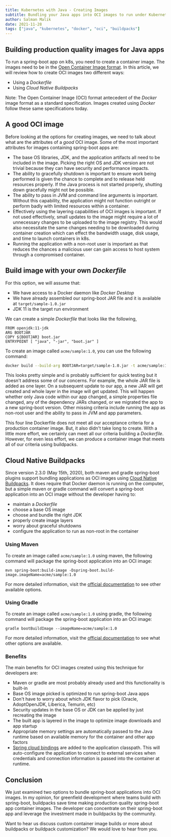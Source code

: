 ```yaml
---
title: Kubernetes with Java - Creating Images
subtitle: Bundling your Java apps into OCI images to run under Kubernetes
author: Salman Malik
date: 2021-11-28
tags: ["java", "kubernetes", "docker", "oci", "buildpacks"]
---
```


## Building production quality images for Java apps 

To run a spring-boot app on k8s, you need to create a container image. The images need to be in the [Open Container Image format](https://github.com/opencontainers/image-spec). In this article, we will review how to create OCI images two different ways:

- Using a *Dockerfile*
- Using *Cloud Native Buildpacks*

Note: The Open Container Image (OCI) format antecedent of the *Docker* image format as a standard specification. Images created using *Docker* follow these same specifications today. 

## A good OCI image

Before looking at the options for creating images, we need to talk about what are the attributes of a *good* OCI image. Some of the most important attributes for images containing spring-boot apps are:

- The base OS libraries, JDK, and the application artifacts all need to be included in the image. Picking the right OS and JDK version are not trivial because they can have security and performance impacts.
- The ability to gracefully shutdown is important to ensure work being performed is given the chance to complete and to release held resources properly. If the Java process is not started properly, shutting down gracefully might not be possible.
- The ability to pass in JVM and command line arguments is important. Without this capability, the application might not function outright or perform badly with limited resources within a container.
- Effectively using the layering capabilities of OCI images is important. If not used effectively, small updates to the image might require a lot of unnecessary changes to be uploaded to the image registry. This would also necessitate the same changes needing to be downloaded during container creation which can effect the bandwidth usage, disk usage, and time to launch containers in k8s.
- Running the application with a non-root user is important as that reduces the chances a malicious user can gain access to host system through a compromised container. 

## Build image with your own *Dockerfile*

For this option, we will assume that: 

- We have access to a Docker daemon like *Docker Desktop*
- We have already assembled our spring-boot JAR file and it is available at `target/sample-1.0.jar`
- JDK 11 is the target run environment

We can create a simple *Dockerfile* that looks like the following, 

```docker
FROM openjdk:11-jdk
ARG BOOTJAR
COPY ${BOOTJAR} boot.jar
ENTRYPOINT [ "java", "-jar", "boot.jar" ]
```

To create an image called `acme/sample:1.0`, you can use the following command:

```bash
docker build --build-arg BOOTJAR=target/sample-1.0.jar -t acme/sample:1.0 .
```

This looks pretty simple and is probably sufficient for quick testing but it doesn't address some of our concerns. For example, the whole JAR file is added as one layer. On a subsequent update to our app, a new JAR will get created and whole layer in the image will get updated. This will happen whether only Java code within our app changed, a simple properties file changed, any of the dependency JARs changed, or we migrated the app to a new spring-boot version. Other missing criteria include running the app as non-root user and the ability to pass in JVM and app parameters. 

This four line Dockerfile does not meet all our acceptance criteria for a production container image. But, it also didn't take long to create. With a little more effort, we certainly can meet all our criteria building a *Dockerfile*. However, for even less effort, we can produce a container image that meets all of our criteria using buildpacks. 


## Cloud Native Buildpacks

Since version 2.3.0 (May 15th, 2020), both maven and gradle spring-boot plugins support bundling applications as OCI images using [Cloud Native Buildpacks](https://buildpacks.io/). It does require that Docker daemon is running on the computer, but a simple maven or gradle command will convert a spring-boot application into an OCI image without the developer having to:

- maintain a *Dockerfile*
- choose a base OS image
- choose and bundle the right JDK
- properly create image layers
- worry about graceful shutdowns
- configure the application to run as non-root in the container

### Using Maven

To create an image called `acme/sample:1.0` using maven, the following command will package the spring-boot application into an OCI image:

```
mvn spring-boot:build-image -Dspring-boot.build-image.imageName=acme/sample:1.0
```

For more detailed information, visit the [official documentation](https://docs.spring.io/spring-boot/docs/current/maven-plugin/reference/htmlsingle/#build-image) to see other available options.

### Using Gradle

To create an image called `acme/sample:1.0` using gradle, the following command will package the spring-boot application into an OCI image:

```
gradle bootBuildImage --imageName=acme/sample:1.0
```

For more detailed information, visit the [official documentation](https://docs.spring.io/spring-boot/docs/current/gradle-plugin/reference/htmlsingle/#build-image) to see what other options are available.

### Benefits

The main benefits for OCI images created using this technique for developers are:

- Maven or gradle are most probably already used and this functionality is built-in
- Base OS image picked is optimized to run spring-boot Java apps
- Don't have to worry about which JDK flavor to pick (Oracle, AdoptOpenJDK, Liberica, Temurin, etc)  
- Security updates in the base OS or JDK can be applied by just recreating the image
- The built app is layered in the image to optimize image downloads and app startup
- Appropriate memory settings are automatically passed to the Java runtime based on available memory for the container and other app factors
- [Spring cloud bindings](https://github.com/spring-cloud/spring-cloud-bindings) are added to the application classpath. This will auto-configure the application to connect to external services when credentials and connection information is passed into the container at runtime.

## Conclusion

We just examined two options to bundle spring-boot applications into OCI images. In my opinion, for greenfield development where teams build with spring-boot, buildpacks save time making production quality spring-boot app container images. The developer can concentrate on their spring-boot app and leverage the investment made in buildpacks by the community.

Want to hear us discuss custom container image builds or more about buildpacks or buildpack customization? We would love to hear from you.